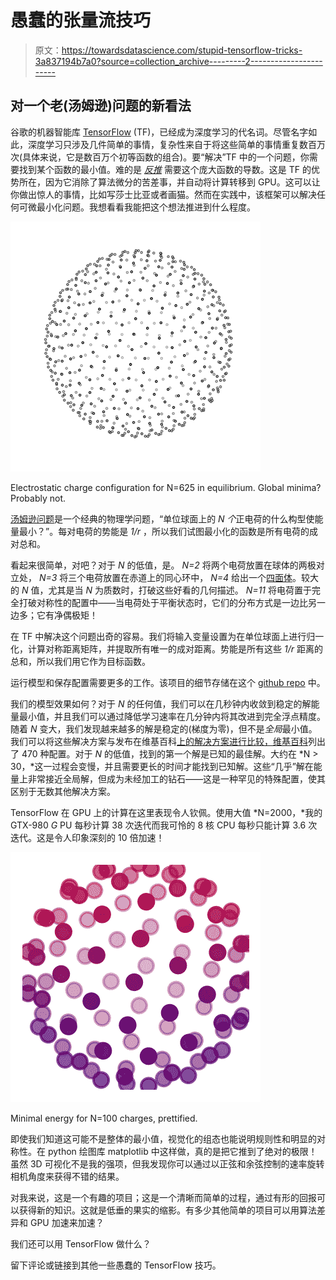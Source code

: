 # 愚蠢的张量流技巧

> 原文：<https://towardsdatascience.com/stupid-tensorflow-tricks-3a837194b7a0?source=collection_archive---------2----------------------->

## 对一个老(汤姆逊)问题的新看法

谷歌的机器智能库 [TensorFlow](https://www.tensorflow.org/) (TF)，已经成为深度学习的代名词。尽管名字如此，深度学习只涉及几件简单的事情，复杂性来自于将这些简单的事情重复数百万次(具体来说，它是数百万个初等函数的组合)。要“解决”TF 中的一个问题，你需要找到某个函数的最小值。难的是 [*反推*](https://en.wikipedia.org/wiki/Backpropagation) 需要这个庞大函数的导数。这是 TF 的优势所在，因为它消除了算法微分的苦差事，并自动将计算转移到 GPU。这可以让你做出惊人的事情，比如写莎士比亚或者画猫。然而在实践中，该框架可以解决任何可微最小化问题。我想看看我能把这个想法推进到什么程度。

![](img/0e8d2758b59cfda7fc6de9e5952f7e82.png)

Electrostatic charge configuration for N=625 in equilibrium. Global minima? Probably not.

[汤姆逊问题](https://en.wikipedia.org/wiki/Thomson_problem)是一个经典的物理学问题，“单位球面上的 *N 个*正电荷的什么构型使能量最小？”。每对电荷的势能是 *1/r* ，所以我们试图最小化的函数是所有电荷的成对总和。

看起来很简单，对吧？对于 *N* 的低值，是。 *N=2* 将两个电荷放置在球体的两极对立处， *N=3* 将三个电荷放置在赤道上的同心环中， *N=4* 给出一个[四面体](https://en.wikipedia.org/wiki/Tetrahedron)。较大的 *N* 值，尤其是当 *N* 为质数时，打破这些好看的几何描述。 *N=11* 将电荷置于完全打破对称性的配置中——当电荷处于平衡状态时，它们的分布方式是一边比另一边多；它有净偶极矩！

在 TF 中解决这个问题出奇的容易。我们将输入变量设置为在单位球面上进行归一化，计算对称距离矩阵，并提取所有唯一的成对距离。势能是所有这些 *1/r* 距离的总和，所以我们用它作为目标函数。

运行模型和保存配置需要更多的工作。该项目的细节存储在这个 [github repo](https://github.com/thoppe/tf_thomson_charges) 中。

我们的模型效果如何？对于 *N* 的任何值，我们可以在几秒钟内收敛到稳定的解能量最小值，并且我们可以通过降低学习速率在几分钟内将其改进到完全浮点精度。随着 *N* 变大，我们发现越来越多的解是稳定的(梯度为零)，但不是*全局*最小值。我们可以将这些解决方案与发布在维基百科[上的解决方案进行比较，维基百科](https://en.wikipedia.org/wiki/Thomson_problem#Configurations_of_smallest_known_energy)列出了 470 种配置。对于 *N* 的低值，找到的第一个解是已知的最佳解。大约在 *N > 30，*这一过程会变慢，并且需要更长的时间才能找到已知解。这些“几乎”解在能量上非常接近全局解，但成为未经加工的钻石——这是一种罕见的特殊配置，使其区别于无数其他解决方案。

TensorFlow 在 GPU 上的计算在这里表现令人钦佩。使用大值 *N=2000，*我的GTX-980 *G* PU 每秒计算 38 次迭代而我可怜的 8 核 CPU 每秒只能计算 3.6 次迭代。这是令人印象深刻的 10 倍加速！

![](img/82e4a54deacc41e694535053e7d05f36.png)

Minimal energy for N=100 charges, prettified.

即使我们知道这可能不是整体的最小值，视觉化的组态也能说明规则性和明显的对称性。在 python 绘图库 matplotlib 中这样做，真的是把它推到了绝对的极限！虽然 3D 可视化不是我的强项，但我发现你可以通过以正弦和余弦控制的速率旋转相机角度来获得不错的结果。

对我来说，这是一个有趣的项目；这是一个清晰而简单的过程，通过有形的回报可以获得新的知识。这就是低垂的果实的缩影。有多少其他简单的项目可以用算法差异和 GPU 加速来加速？

我们还可以用 TensorFlow 做什么？

留下评论或链接到其他一些愚蠢的 TensorFlow 技巧。